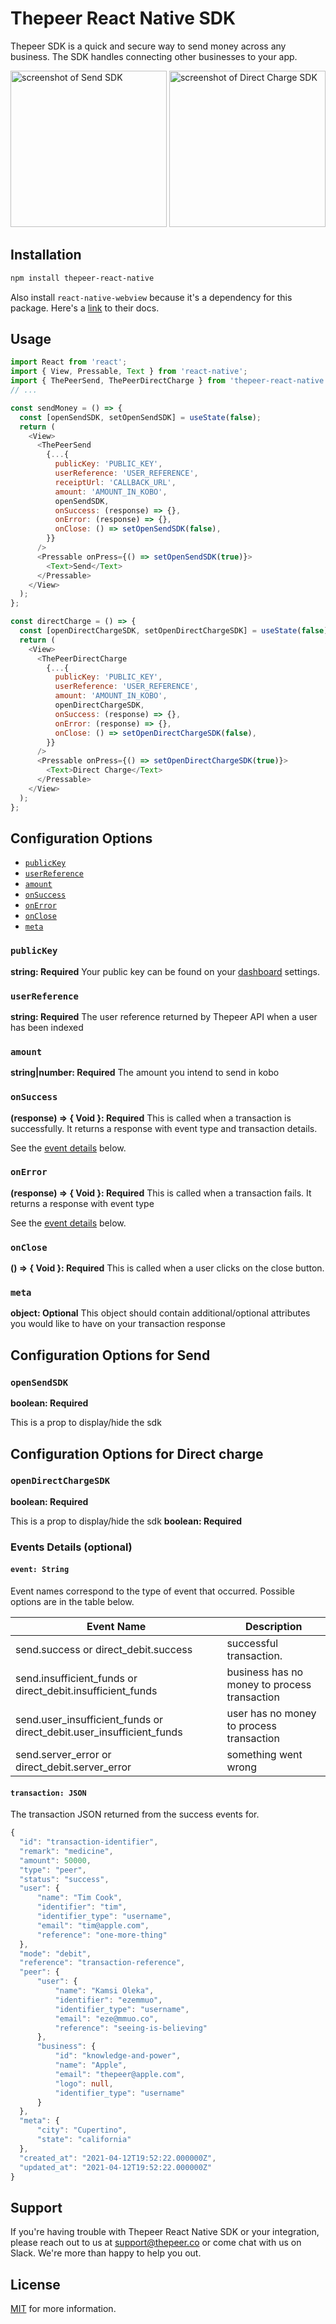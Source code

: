 # Thepeer React Native SDK

Thepeer SDK is a quick and secure way to send money across any business. The SDK handles connecting other businesses to your app.

<img src='https://user-images.githubusercontent.com/23347440/130235552-28306fee-38ad-4879-8a75-650ebacdff07.png' alt='screenshot of Send SDK' width='250px' />
<img src='https://user-images.githubusercontent.com/23347440/130235545-49ed32ee-31fe-4c63-8967-117b96bf52f3.png' alt='screenshot of Direct Charge SDK' width='250px' />

## Installation

```sh
npm install thepeer-react-native
```

Also install `react-native-webview` because it's a dependency for this package. Here's a [link](https://github.com/react-native-webview/react-native-webview) to their docs.

## Usage

```js
import React from 'react';
import { View, Pressable, Text } from 'react-native';
import { ThePeerSend, ThePeerDirectCharge } from 'thepeer-react-native';
// ...

const sendMoney = () => {
  const [openSendSDK, setOpenSendSDK] = useState(false);
  return (
    <View>
      <ThePeerSend
        {...{
          publicKey: 'PUBLIC_KEY',
          userReference: 'USER_REFERENCE',
          receiptUrl: 'CALLBACK_URL',
          amount: 'AMOUNT_IN_KOBO',
          openSendSDK,
          onSuccess: (response) => {},
          onError: (response) => {},
          onClose: () => setOpenSendSDK(false),
        }}
      />
      <Pressable onPress={() => setOpenSendSDK(true)}>
        <Text>Send</Text>
      </Pressable>
    </View>
  );
};

const directCharge = () => {
  const [openDirectChargeSDK, setOpenDirectChargeSDK] = useState(false);
  return (
    <View>
      <ThePeerDirectCharge
        {...{
          publicKey: 'PUBLIC_KEY',
          userReference: 'USER_REFERENCE',
          amount: 'AMOUNT_IN_KOBO',
          openDirectChargeSDK,
          onSuccess: (response) => {},
          onError: (response) => {},
          onClose: () => setOpenDirectChargeSDK(false),
        }}
      />
      <Pressable onPress={() => setOpenDirectChargeSDK(true)}>
        <Text>Direct Charge</Text>
      </Pressable>
    </View>
  );
};
```

## Configuration Options

- [`publicKey`](#publicKey)
- [`userReference`](#userReference)
- [`amount`](#amount)
- [`onSuccess`](#onSuccess)
- [`onError`](#onError)
- [`onClose`](#onClose)
- [`meta`](#meta)

### <a name="publicKey"></a> `publicKey`

**string: Required**
Your public key can be found on your [dashboard](https://dashboard.thepeer.co) settings.

### <a name="userReference"></a> `userReference`

**string: Required**
The user reference returned by Thepeer API when a user has been indexed

### <a name="amount"></a> `amount`

**string|number: Required**
The amount you intend to send in kobo

### <a name="onSuccess"></a> `onSuccess`

**(response) => { Void }: Required**
This is called when a transaction is successfully. It returns a response with event type and transaction details.

See the [event details](#thepeerEvent) below.

### <a name="onError"></a> `onError `

**(response) => { Void }: Required**
This is called when a transaction fails. It returns a response with event type

See the [event details](#thepeerEvent) below.

### <a name="onClose"></a> `onClose `

**() => { Void }: Required**
This is called when a user clicks on the close button.

### <a name="meta"></a> `meta`

**object: Optional**
This object should contain additional/optional attributes you would like to have on your transaction response

## Configuration Options for Send

### <a name="openSendSDK"></a> `openSendSDK`

**boolean: Required**

This is a prop to display/hide the sdk

## Configuration Options for Direct charge

### <a name="openDirectChargeSDK"></a> `openDirectChargeSDK`

**boolean: Required**

This is a prop to display/hide the sdk
**boolean: Required**

### <a name="thepeerEvent"></a> Events Details (optional)

#### <a name="event"></a> `event: String`

Event names correspond to the type of event that occurred. Possible options are in the table below.

| Event Name                                                           | Description                                  |
| -------------------------------------------------------------------- | -------------------------------------------- |
| send.success or direct_debit.success                                 | successful transaction.                      |
| send.insufficient_funds or direct_debit.insufficient_funds           | business has no money to process transaction |
| send.user_insufficient_funds or direct_debit.user_insufficient_funds | user has no money to process transaction     |
| send.server_error or direct_debit.server_error                       | something went wrong                         |

#### <a name="transactionObject"></a> `transaction: JSON`

The transaction JSON returned from the success events for.

```ts
{
  "id": "transaction-identifier",
  "remark": "medicine",
  "amount": 50000,
  "type": "peer",
  "status": "success",
  "user": {
      "name": "Tim Cook",
      "identifier": "tim",
      "identifier_type": "username",
      "email": "tim@apple.com",
      "reference": "one-more-thing"
  },
  "mode": "debit",
  "reference": "transaction-reference",
  "peer": {
      "user": {
          "name": "Kamsi Oleka",
          "identifier": "ezemmuo",
          "identifier_type": "username",
          "email": "eze@mmuo.co",
          "reference": "seeing-is-believing"
      },
      "business": {
          "id": "knowledge-and-power",
          "name": "Apple",
          "email": "thepeer@apple.com",
          "logo": null,
          "identifier_type": "username"
      }
  },
  "meta": {
      "city": "Cupertino",
      "state": "california"
  },
  "created_at": "2021-04-12T19:52:22.000000Z",
  "updated_at": "2021-04-12T19:52:22.000000Z"
}
```

## Support

If you're having trouble with Thepeer React Native SDK or your integration, please reach out to us at <support@thepeer.co> or come chat with us on Slack. We're more than happy to help you out.

## License

[MIT](https://github.com/thepeerstack/react-native-sdk/blob/master/LICENSE) for more information.

